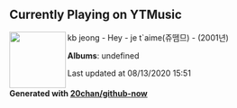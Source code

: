 ## Currently Playing on YTMusic

[<img align="left" width="100" src="https://i.ytimg.com/vi/Qqg1BciIo-Y/sddefault.jpg?sqp=-oaymwEWCJADEOEBIAQqCghqEJQEGHgg6AJIWg&rs">](https://music.youtube.com/channel/UCknc_tSdD2F85ylqf4m-m_Q)

kb jeong - Hey - je t`aime(쥬뗌므) - (2001년)

**Albums**: undefined

Last updated at 08/13/2020 15:51

#### Generated with [20chan/github-now](https://github.com/20chan/github-now)


<!--
**20chan/20chan** is a ✨ _special_ ✨ repository because its `README.md` (this file) appears on your GitHub profile.

Here are some ideas to get you started:

- 🔭 I’m currently working on ...
- 🌱 I’m currently learning ...
- 👯 I’m looking to collaborate on ...
- 🤔 I’m looking for help with ...
- 💬 Ask me about ...
- 📫 How to reach me: ...
- 😄 Pronouns: ...
- ⚡ Fun fact: ...
-->
